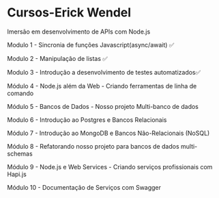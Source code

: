 # Cursos-Erick Wendel 

Imersão em desenvolvimento de APIs com Node.js 

Modulo 1 - Sincronia de funções Javascript(async/await) ✅

Modulo 2 - Manipulação de listas ✅

Modulo 3 - Introdução a desenvolvimento de testes automatizados✅

Módulo 4 - Node.js além da Web - Criando ferramentas de linha de comando

Módulo 5 - Bancos de Dados - Nosso projeto Multi-banco de dados

Modulo 6 - Introdução ao Postgres e Bancos Relacionais

Módulo 7 - Introdução ao MongoDB e Bancos Não-Relacionais (NoSQL)

Módulo 8 - Refatorando nosso projeto para bancos de dados multi-schemas

Módulo 9 - Node.js e Web Services - Criando serviços profissionais com Hapi.js

Módulo 10 - Documentação de Serviços com Swagger
